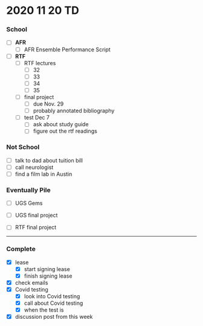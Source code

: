 # 2020 11 20 TD
### School
- [ ] **AFR**
  - [ ] AFR Ensemble Performance Script

- [ ] **RTF**
  - [ ] RTF lectures
    - [ ] 32
    - [ ] 33
    - [ ] 34
    - [ ] 35
  - [ ] final project
    - [ ] due Nov. 29
    - [ ] probably annotated bibliography
  - [ ] test Dec 7
    - [ ] ask about study guide
    - [ ] figure out the rtf readings

### Not School
- [ ] talk to dad about tuition bill
- [ ] call neurologist
- [ ] find a film lab in Austin

### Eventually Pile
- [ ] UGS Gems
- [ ] UGS final project
- [ ] RTF final project


---

### Complete
- [x] lease
  - [x] start signing lease
  - [x] finish signing lease
- [x] check emails
- [x] Covid testing
  - [x] look into Covid testing
  - [x] call about Covid testing
  - [x] when the test is
- [x] discussion post from this week
